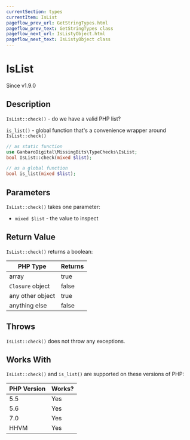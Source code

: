 ```yaml
---
currentSection: types
currentItem: IsList
pageflow_prev_url: GetStringTypes.html
pageflow_prev_text: GetStringTypes class
pageflow_next_url: IsListyObject.html
pageflow_next_text: IsListyObject class
---
```


# IsList

<div class="callout info" markdown="1">
Since v1.9.0
</div>

## Description

`IsList::check()` - do we have a valid PHP list?

`is_list()` - global function that's a convenience wrapper around `IsList::check()`

```php
// as static function
use GanbaroDigital\MissingBits\TypeChecks\IsList;
bool IsList::check(mixed $list);

// as a global function
bool is_list(mixed $list);
```

## Parameters

`IsList::check()` takes one parameter:

* `mixed $list` - the value to inspect

## Return Value

`IsList::check()` returns a boolean:

PHP Type | Returns
---------|--------
array    | true
`Closure` object | false
any other object | true
anything else | false

## Throws

`IsList::check()` does not throw any exceptions.

## Works With

`IsList::check()` and `is_list()` are supported on these versions of PHP:

PHP Version | Works?
------------|-------
5.5 | Yes
5.6 | Yes
7.0 | Yes
HHVM | Yes
